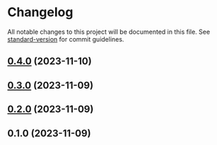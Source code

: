 # Changelog

All notable changes to this project will be documented in this file. See [standard-version](https://github.com/conventional-changelog/standard-version) for commit guidelines.

## [0.4.0](https://gitee.com/springliuliu/lcc-ui/compare/v0.3.0...v0.4.0) (2023-11-10)

## [0.3.0](https://gitee.com/springliuliu/lcc-ui/compare/v0.2.0...v0.3.0) (2023-11-09)

## [0.2.0](https://gitee.com/springliuliu/lcc-ui/compare/v0.1.0...v0.2.0) (2023-11-09)

## 0.1.0 (2023-11-09)
